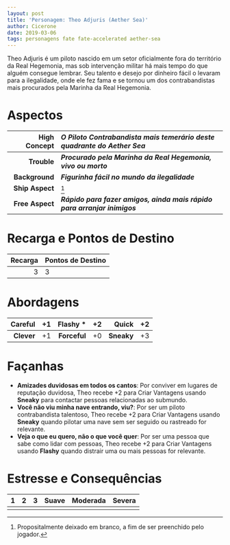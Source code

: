 ```yaml
---
layout: post
title: 'Personagem: Theo Adjuris (Aether Sea)'
author: Cicerone
date: 2019-03-06
tags: personagens fate fate-accelerated aether-sea
---
```

  
Theo Adjuris é um piloto nascido em um setor oficialmente fora do território da Real Hegemonia, mas sob intervenção militar há mais tempo do que alguém consegue lembrar. Seu talento e desejo por dinheiro fácil o levaram para a ilegalidade, onde ele fez fama e se tornou um dos contrabandistas mais procurados pela Marinha da Real Hegemonia.

<!--more-->  
  
# Aspectos  
  
| **High Concept** | ***O Piloto Contrabandista mais temerário deste quadrante do Aether Sea*** |  
| ---: | :--- |  
| **Trouble** | ***Procurado pela Marinha da Real Hegemonia, vivo ou morto*** |  
| **Background** | ***Figurinha fácil no mundo da ilegalidade*** |  
| **Ship Aspect** | [^ship-aspect] |  
| **Free Aspect** | ***Rápido para fazer amigos, ainda mais rápido para arranjar inimigos*** |  
  
# Recarga e Pontos de Destino  
  
| **Recarga** | **Pontos de Destino** |  
| ---: | :--- |  
| 3 | 3 |  
  
# Abordagens  
  
| **Careful** | +1 | **Flashy** * | +2 | **Quick** | +2 |  
| ---: | :--- | ---: | :--- | ---: | :--- |  
| **Clever** | +1 | **Forceful** | +0 | **Sneaky** | +3 | 

# Façanhas  
  
- **Amizades duvidosas em todos os cantos**: Por conviver em lugares de reputação duvidosa, Theo recebe +2 para Criar Vantagens usando **Sneaky** para contactar pessoas relacionadas ao submundo.  
- **Você não viu minha nave entrando, viu?**: Por ser um piloto contrabandista talentoso, Theo recebe +2 para Criar Vantagens usando **Sneaky** quando pilotar uma nave sem ser seguido ou rastreado for relevante.  
- **Veja o que eu quero, não o que você quer**: Por ser uma pessoa que sabe como lidar com pessoas, Theo recebe +2 para Criar Vantagens usando **Flashy** quando distrair uma ou mais pessoas for relevante.  
  
# Estresse e Consequências  
  
| **1** | **2** | **3** | Suave | Moderada | Severa |  
| :---: | :---: | :---: | :---: | :---: | :---: |  
| | | | | | | 
  
[^ship-aspect]: Propositalmente deixado em branco, a fim de ser preenchido pelo jogador.  
